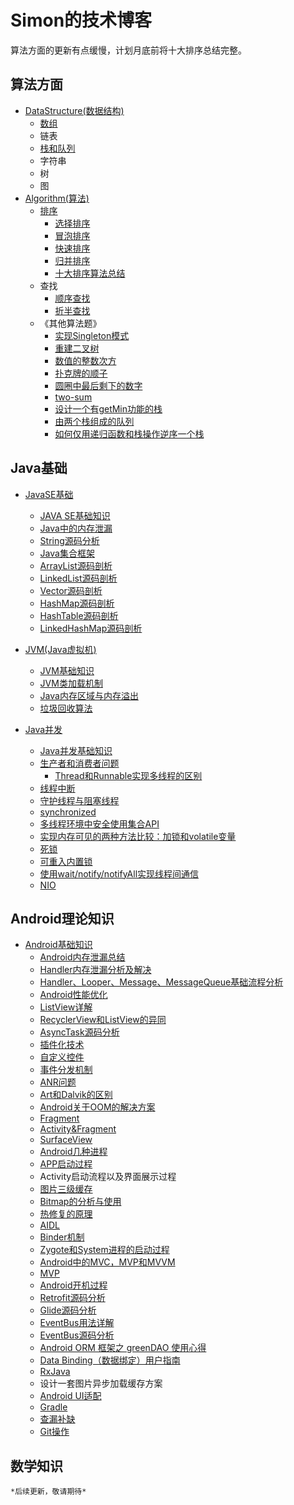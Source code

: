 # Simon的技术博客
算法方面的更新有点缓慢，计划月底前将十大排序总结完整。

## 算法方面

* [DataStructure(数据结构)](https://github.com/liuwei1993/Blog/tree/master/算法与数据结构/DataStructure)
    * [数组](https://github.com/liuwei1993/Blog/tree/master/算法与数据结构/DataStructure/数组.md)
    * 链表
    * [栈和队列](https://github.com/liuwei1993/Blog/tree/master/算法与数据结构/DataStructure/栈和队列.md)
    * 字符串
    * 树
    * 图
* [Algorithm(算法)]()
    * [排序](https://github.com/anAngryAnt/LearningNotes/tree/master/算法与数据结构/Algorithm/Sort)
        * [选择排序](https://github.com/anAngryAnt/LearningNotes/tree/master/算法与数据结构/Algorithm/Sort/选择排序.md)
        * [冒泡排序](https://github.com/anAngryAnt/LearningNotes/tree/master/算法与数据结构/Algorithm/Sort/冒泡排序.md)
        * [快速排序](https://github.com/anAngryAnt/LearningNotes/tree/master/算法与数据结构/Algorithm/Sort/快速排序.md)
        * [归并排序](https://github.com/anAngryAnt/LearningNotes/tree/master/算法与数据结构/Algorithm/Sort/归并排序.md)
        * [十大排序算法总结](https://github.com/liuwei1993/Blog/tree/master/算法与数据结构/Algorithm/Sort/十大排序算法总结.md)
    * 查找
        * [顺序查找](https://github.com/liuwei1993/Blog/tree/master/算法与数据结构/Algorithm/Lookup/顺序查找.md)
        * [折半查找](https://github.com/liuwei1993/Blog/tree/master/算法与数据结构/Algorithm/Lookup/折半查找.md)
    * 《其他算法题》
        * [实现Singleton模式](https://github.com/liuwei1993/Blog/tree/master/算法与数据结构/Algorithm/other/七种方式实现singleton模式.md)
        * [重建二叉树](https://github.com/liuwei1993/Blog/tree/master/算法与数据结构/Algorithm/other/重建二叉树.md)
        * [数值的整数次方](https://github.com/liuwei1993/Blog/tree/master/算法与数据结构/Algorithm/other/数值的整数次方.md)
        * [扑克牌的顺子](https://github.com/liuwei1993/Blog/tree/master/算法与数据结构/Algorithm/other/扑克牌的顺子.md)
        * [圆圈中最后剩下的数字](https://github.com/liuwei1993/Blog/tree/master/算法与数据结构/Algorithm/other/圆圈中最后剩下的数字.md)
        * [two-sum](https://github.com/liuwei1993/Blog/tree/master/算法与数据结构/Algorithm/LeetCode/two-sum.md)
        * [设计一个有getMin功能的栈](https://github.com/liuwei1993/Blog/tree/master/算法与数据结构/Algorithm/other/设计一个有getMin功能的栈.md)
        * [由两个栈组成的队列](https://github.com/liuwei1993/Blog/tree/master/算法与数据结构/Algorithm/other/由两个栈组成的队列.md)
        * [如何仅用递归函数和栈操作逆序一个栈](https://github.com/liuwei1993/Blog/tree/master/算法与数据结构/Algorithm/other/如何仅用递归函数和栈操作逆序一个栈.md)



## Java基础

* [JavaSE基础](https://github.com/liuwei1993/Blog/tree/master/Java基础/JAVA%20SE基础)
  * [JAVA SE基础知识](https://github.com/liuwei1993/Blog/blob/master/Java%E5%9F%BA%E7%A1%80/JAVA%20SE%E5%9F%BA%E7%A1%80/Java%E5%9F%BA%E7%A1%80%E7%9F%A5%E8%AF%86.md)
  * [Java中的内存泄漏](https://github.com/liuwei1993/Blog/tree/master/Java基础/JAVA%20SE基础/Java中的内存泄漏.md)
  * [String源码分析](https://github.com/liuwei1993/Blog/tree/master/Java基础/JAVA%20SE基础/String源码分析.md)
  * [Java集合框架](https://github.com/liuwei1993/Blog/tree/master/Java基础/JAVA%20SE基础/Java集合框架.md)
  * [ArrayList源码剖析](https://github.com/liuwei1993/Blog/tree/master/Java基础/JAVA%20SE基础/ArrayList源码剖析.md)
  * [LinkedList源码剖析](https://github.com/liuwei1993/Blog/tree/master/Java基础/JAVA%20SE基础/LinkedList源码剖析.md)
  * [Vector源码剖析](https://github.com/liuwei1993/Blog/tree/master/Java基础/JAVA%20SE基础/Vector源码剖析.md)
  * [HashMap源码剖析](https://github.com/liuwei1993/Blog/tree/master/Java基础/JAVA%20SE基础/HashMap源码剖析.md)
  * [HashTable源码剖析](https://github.com/liuwei1993/Blog/tree/master/Java基础/JAVA%20SE基础/HashTable源码剖析.md)
  * [LinkedHashMap源码剖析](https://github.com/liuwei1993/Blog/tree/master/Java基础/JAVA%20SE基础/LinkedHashMap源码剖析.md)

* [JVM(Java虚拟机)](https://github.com/liuwei1993/Blog/tree/master/Java基础/JVM相关)
  * [JVM基础知识](https://github.com/liuwei1993/Blog/tree/master/Java基础/JVM相关/JVM.md)
  * [JVM类加载机制](https://github.com/liuwei1993/Blog/tree/master/Java基础/JVM相关/JVM类加载机制.md)
  * [Java内存区域与内存溢出](https://github.com/liuwei1993/Blog/tree/master/Java基础/JVM相关/Java内存区域与内存溢出.md)
  * [垃圾回收算法](https://github.com/liuwei1993/Blog/tree/master/Java基础/JVM相关/垃圾回收算法.md)
* [Java并发](https://github.com/liuwei1993/Blog/tree/master/Java基础/Java并发)
  * [Java并发基础知识](https://github.com/liuwei1993/Blog/tree/master/Java基础/Java并发/Java并发基础知识.md)
  * [生产者和消费者问题](https://github.com/liuwei1993/Blog/tree/master/Java基础/Java并发/生产者和消费者问题.md)
    * [Thread和Runnable实现多线程的区别](https://github.com/liuwei1993/Blog/tree/master/Java基础/Java并发/Thread和Runnable实现多线程的区别.md) 
  * [线程中断](https://github.com/liuwei1993/Blog/tree/master/Java基础/Java并发/线程中断.md)
  * [守护线程与阻塞线程](https://github.com/liuwei1993/Blog/tree/master/Java基础/Java并发/守护线程与阻塞线程.md)
  * [synchronized](https://github.com/liuwei1993/Blog/tree/master/Java基础/Java并发/Synchronized.md)
  * [多线程环境中安全使用集合API](https://github.com/liuwei1993/Blog/tree/master/Java基础/Java并发/多线程环境中安全使用集合API.md)
  * [实现内存可见的两种方法比较：加锁和volatile变量](https://github.com/liuwei1993/Blog/tree/master/Java基础/Java并发/实现内存可见的两种方法比较：加锁和volatile变量.md)
  * [死锁](https://github.com/liuwei1993/Blog/tree/master/Java基础/Java并发/死锁.md)
  * [可重入内置锁](https://github.com/liuwei1993/Blog/tree/master/Java基础/Java并发/可重入内置锁.md)
  * [使用wait/notify/notifyAll实现线程间通信](https://github.com/liuwei1993/Blog/tree/master/Java基础/Java并发/使用wait:notify:notifyall实现线程间通信.md)
  * [NIO](https://github.com/liuwei1993/Blog/tree/master/Java基础/Java并发/NIO.md)


## Android理论知识

* [Android基础知识](https://github.com/liuwei1993/Blog/tree/master/Android理论知识/Android基础知识.md)
    * [Android内存泄漏总结](https://github.com/liuwei1993/Blog/tree/master/Android理论知识/Android内存泄漏总结.md)
    * [Handler内存泄漏分析及解决](https://github.com/liuwei1993/Blog/tree/master/Android理论知识/Handler内存泄漏分析及解决.md)
    * [Handler、Looper、Message、MessageQueue基础流程分析](https://github.com/liuwei1993/Blog/tree/master/Android理论知识/线程通信基础流程分析.md)
    * [Android性能优化](https://github.com/liuwei1993/Blog/tree/master/Android理论知识/Android性能优化.md)
    * [ListView详解](https://github.com/liuwei1993/Blog/tree/master/Android理论知识/Listview详解.md)
    * [RecyclerView和ListView的异同](https://github.com/liuwei1993/Blog/tree/master/Android理论知识/Recyclerview和Listview的异同.md)
    * [AsyncTask源码分析](https://github.com/liuwei1993/Blog/tree/master/Android理论知识/Asynctask源码分析.md)
    * [插件化技术](https://github.com/liuwei1993/Blog/tree/master/Android理论知识/插件化技术学习.md)
    * [自定义控件](https://github.com/liuwei1993/Blog/tree/master/Android理论知识/自定义控件.md)
    * [事件分发机制](http://www.jianshu.com/p/e99b5e8bd67b)
    * [ANR问题](https://github.com/liuwei1993/Blog/tree/master/Android理论知识/ANR问题.md)
    * [Art和Dalvik的区别](https://github.com/liuwei1993/Blog/tree/master/Android理论知识/Art和Dalvik区别.md)
    * [Android关于OOM的解决方案](https://github.com/liuwei1993/Blog/tree/master/Android理论知识/Android关于oom的解决方案.md)
    * [Fragment](https://github.com/liuwei1993/Blog/tree/master/Android理论知识/Fragment.md)
    * [Activity&Fragment](https://github.com/xxv/android-lifecycle)
    * [SurfaceView](https://github.com/liuwei1993/Blog/tree/master/Android理论知识/SurfaceView.md)
    * [Android几种进程](https://github.com/liuwei1993/Blog/tree/master/Android理论知识/Android几种进程.md)
    * [APP启动过程](https://github.com/liuwei1993/Blog/tree/master/Android理论知识/APP启动过程.md)
    * Activity启动流程以及界面展示过程
    * [图片三级缓存](https://github.com/liuwei1993/Blog/tree/master/Android理论知识/Android图片中的三级缓存.md)
    * [Bitmap的分析与使用](https://github.com/liuwei1993/Blog/tree/master/Android理论知识/Bitmap的分析与使用.md)
    * [热修复的原理](https://github.com/liuwei1993/Blog/tree/master/Android理论知识/热修复技术.md)
    * [AIDL](https://github.com/liuwei1993/Blog/tree/master/Android理论知识/AIDL.md)
    * [Binder机制](https://github.com/liuwei1993/Blog/tree/master/Android理论知识/Binder机制.md)
    * [Zygote和System进程的启动过程](https://github.com/liuwei1993/Blog/tree/master/Android理论知识/Zygote和System进程的启动过程.md)
    * [Android中的MVC，MVP和MVVM](https://github.com/liuwei1993/Blog/tree/master/Android理论知识/MVC%2CMVP%2CMVVM的区别.md)
    * [MVP](https://github.com/liuwei1993/Blog/tree/master/Android理论知识/MVP.md)
    * [Android开机过程](https://github.com/liuwei1993/Blog/tree/master/Android理论知识/Android开机过程.md)
    * [Retrofit源码分析](http://www.jianshu.com/p/c1a3a881a144)
    * [Glide源码分析](http://frodoking.github.io/2015/10/10/android-glide/)
    * [EventBus用法详解](https://github.com/liuwei1993/Blog/tree/master/Android理论知识/EventBus用法详解.md)
    * [EventBus源码分析](http://p.codekk.com/blogs/detail/54cfab086c4761e5001b2538)
    * [Android ORM 框架之 greenDAO 使用心得](http://www.open-open.com/lib/view/open1438065400878.html)
    * [Data Binding（数据绑定）用户指南](http://www.jcodecraeer.com/a/anzhuokaifa/developer/2015/0606/3005.html)
    * [RxJava](http://gank.io/post/560e15be2dca930e00da1083)
    * 设计一套图片异步加载缓存方案
    * [Android UI适配](https://github.com/liuwei1993/Blog/tree/master/Android理论知识/Android屏幕适配方案.md)
    * [Gradle](http://wuxiaolong.me/categories/Gradle/)
    * [查漏补缺](https://github.com/liuwei1993/Blog/tree/master/Android理论知识/查漏补缺.md)
    * [Git操作](https://github.com/liuwei1993/Blog/tree/master/Android理论知识/Git操作.md)

## 数学知识

    *后续更新，敬请期待*
